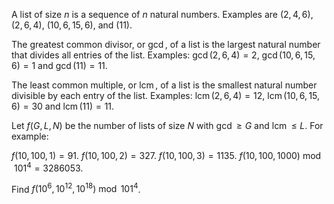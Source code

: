 A list of size $n$ is a sequence of $n$ natural numbers. Examples are $(2,4,6)$, $(2,6,4)$, $(10,6,15,6)$, and $(11)$.

The greatest common divisor, or $\gcd$, of a list is the largest natural number that divides all entries of the list. Examples: $\gcd(2,6,4) = 2$, $\gcd(10,6,15,6) = 1$ and $\gcd(11) = 11$.

The least common multiple, or $\operatorname{lcm}$, of a list is the smallest natural number divisible by each entry of the list. Examples: $\operatorname{lcm}(2,6,4) = 12$, $\operatorname{lcm}(10,6,15,6) = 30$ and $\operatorname{lcm}(11) = 11$.

Let $f(G, L, N)$ be the number of lists of size $N$ with $\gcd \ge G$ and $\operatorname{lcm} \le L$. For example:

$f(10, 100, 1) = 91$.
$f(10, 100, 2) = 327$.
$f(10, 100, 3) = 1135$.
$f(10, 100, 1000) \bmod 101^4 = 3286053$.

Find $f(10^6, 10^{12}, 10^{18}) \bmod 101^4$.